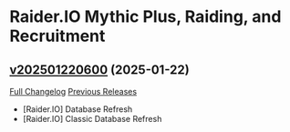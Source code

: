# Raider.IO Mythic Plus, Raiding, and Recruitment

## [v202501220600](https://github.com/RaiderIO/raiderio-addon/tree/v202501220600) (2025-01-22)
[Full Changelog](https://github.com/RaiderIO/raiderio-addon/compare/v202501210600...v202501220600) [Previous Releases](https://github.com/RaiderIO/raiderio-addon/releases)

- [Raider.IO] Database Refresh  
- [Raider.IO] Classic Database Refresh  
